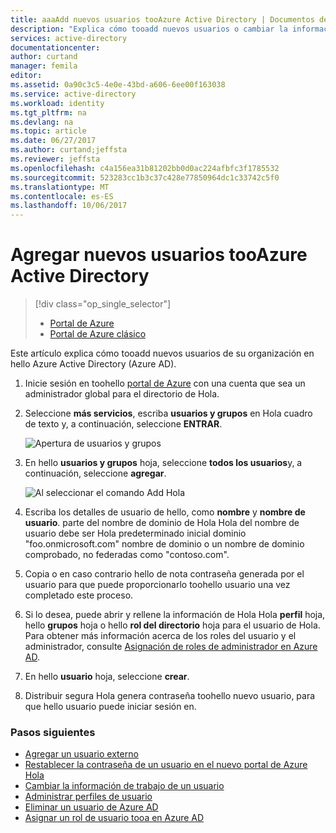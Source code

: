 ```yaml
---
title: aaaAdd nuevos usuarios tooAzure Active Directory | Documentos de Microsoft
description: "Explica cómo tooadd nuevos usuarios o cambiar la información de usuario en Azure Active Directory."
services: active-directory
documentationcenter: 
author: curtand
manager: femila
editor: 
ms.assetid: 0a90c3c5-4e0e-43bd-a606-6ee00f163038
ms.service: active-directory
ms.workload: identity
ms.tgt_pltfrm: na
ms.devlang: na
ms.topic: article
ms.date: 06/27/2017
ms.author: curtand;jeffsta
ms.reviewer: jeffsta
ms.openlocfilehash: c4a156ea31b81202bb0d0ac224afbfc3f1785532
ms.sourcegitcommit: 523283cc1b3c37c428e77850964dc1c33742c5f0
ms.translationtype: MT
ms.contentlocale: es-ES
ms.lasthandoff: 10/06/2017
---
```

# <a name="add-new-users-tooazure-active-directory"></a>Agregar nuevos usuarios tooAzure Active Directory
> [!div class="op_single_selector"]
> * [Portal de Azure](active-directory-users-create-azure-portal.md)
> * [Portal de Azure clásico](active-directory-create-users.md)
>
>

Este artículo explica cómo tooadd nuevos usuarios de su organización en hello Azure Active Directory (Azure AD). 

1. Inicie sesión en toohello [portal de Azure](https://portal.azure.com) con una cuenta que sea un administrador global para el directorio de Hola.
2. Seleccione **más servicios**, escriba **usuarios y grupos** en Hola cuadro de texto y, a continuación, seleccione **ENTRAR**.

   ![Apertura de usuarios y grupos](./media/active-directory-users-create-azure-portal/create-users-user-management.png)
3. En hello **usuarios y grupos** hoja, seleccione **todos los usuarios**y, a continuación, seleccione **agregar**.

   ![Al seleccionar el comando Add Hola](./media/active-directory-users-create-azure-portal/create-users-add-command.png)
4. Escriba los detalles de usuario de hello, como **nombre** y **nombre de usuario**. parte del nombre de dominio de Hola Hola del nombre de usuario debe ser Hola predeterminado inicial dominio "foo.onmicrosoft.com" nombre de dominio o un nombre de dominio comprobado, no federadas como "contoso.com".
5. Copia o en caso contrario hello de nota contraseña generada por el usuario para que puede proporcionarlo toohello usuario una vez completado este proceso.
6. Si lo desea, puede abrir y rellene la información de Hola Hola **perfil** hoja, hello **grupos** hoja o hello **rol del directorio** hoja para el usuario de Hola. Para obtener más información acerca de los roles del usuario y el administrador, consulte [Asignación de roles de administrador en Azure AD](active-directory-assign-admin-roles.md).
7. En hello **usuario** hoja, seleccione **crear**.
8. Distribuir segura Hola genera contraseña toohello nuevo usuario, para que hello usuario puede iniciar sesión en.

### <a name="next-steps"></a>Pasos siguientes
* [Agregar un usuario externo](active-directory-users-create-external-azure-portal.md)
* [Restablecer la contraseña de un usuario en el nuevo portal de Azure Hola](active-directory-users-reset-password-azure-portal.md)
* [Cambiar la información de trabajo de un usuario](active-directory-users-work-info-azure-portal.md)
* [Administrar perfiles de usuario](active-directory-users-profile-azure-portal.md)
* [Eliminar un usuario de Azure AD](active-directory-users-delete-user-azure-portal.md)
* [Asignar un rol de usuario tooa en Azure AD](active-directory-users-assign-role-azure-portal.md)
